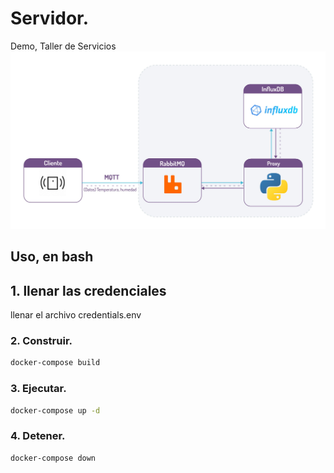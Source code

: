 # Servidor.
Demo, Taller de Servicios
![plot](./Diagrama2-04.jpeg)
## Uso, en bash

## 1. llenar las credenciales
 llenar el archivo credentials.env
 
### 2. Construir.
```bash
docker-compose build
```

### 3. Ejecutar.
```bash
docker-compose up -d
```

### 4. Detener.
```bash
docker-compose down
```
